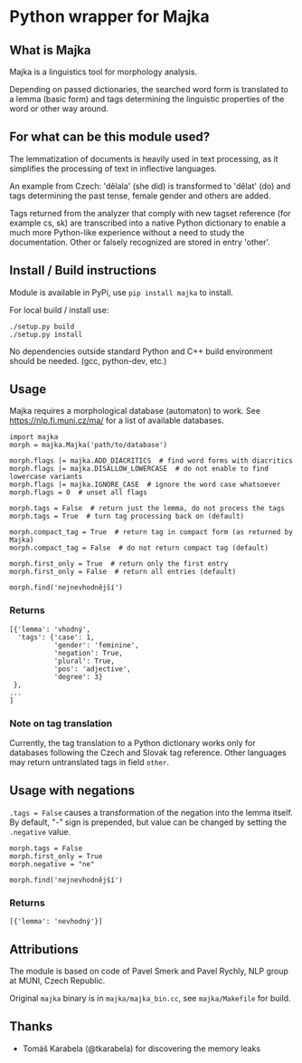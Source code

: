 # Python wrapper for Majka

## What is Majka
Majka is a linguistics tool for morphology analysis.

Depending on passed dictionaries, the searched word form is translated to a lemma (basic form) and tags determining the linguistic properties of the word or other way around.

## For what can be this module used?
The lemmatization of documents is heavily used in text processing, as it simplifies the processing of text in inflective languages.

An example from Czech: 'dělala' (she did) is transformed to 'dělat' (do) and tags determining the past tense, female gender and others are added.

Tags returned from the analyzer that comply with new tagset reference (for example cs, sk) are transcribed into a native Python dictionary to enable a much more Python-like experience without a need to study the documentation. Other or falsely recognized are stored in entry 'other'.

## Install / Build instructions
Module is available in PyPi, use `pip install majka` to install.

For local build / install use:

    ./setup.py build
    ./setup.py install

No dependencies outside standard Python and C++ build environment should be needed. (gcc, python-dev, etc.)

## Usage
Majka requires a morphological database (automaton) to work. See https://nlp.fi.muni.cz/ma/ for a list of available databases.

    import majka
    morph = majka.Majka('path/to/database')

    morph.flags |= majka.ADD_DIACRITICS  # find word forms with diacritics
    morph.flags |= majka.DISALLOW_LOWERCASE  # do not enable to find lowercase variants
    morph.flags |= majka.IGNORE_CASE  # ignore the word case whatsoever
    morph.flags = 0  # unset all flags

    morph.tags = False  # return just the lemma, do not process the tags
    morph.tags = True  # turn tag processing back on (default)

    morph.compact_tag = True  # return tag in compact form (as returned by Majka)
    morph.compact_tag = False  # do not return compact tag (default)

    morph.first_only = True  # return only the first entry
    morph.first_only = False  # return all entries (default)

    morph.find('nejnevhodnější')

### Returns
    [{'lemma': 'vhodný',
      'tags': {'case': 1,
               'gender': 'feminine',
               'negation': True,
               'plural': True,
               'pos': 'adjective',
               'degree': 3}
     },
    ...
    ]
    
### Note on tag translation
Currently, the tag translation to a Python dictionary works only for databases following the Czech and Slovak tag reference. Other languages may return untranslated tags in field `other`.

## Usage with negations
`.tags = False` causes a transformation of the negation into the lemma itself. By default, "-" sign is prepended, but value can be changed by setting the `.negative` value.

    morph.tags = False
    morph.first_only = True
    morph.negative = "ne"

    morph.find('nejnevhodnější')

### Returns
    [{'lemma': 'nevhodný'}]

## Attributions
The module is based on code of Pavel Smerk and Pavel Rychly, NLP group at MUNI, Czech Republic.

Original `majka` binary is in `majka/majka_bin.cc`, see `majka/Makefile` for build.

## Thanks
 - Tomáš Karabela (@tkarabela) for discovering the memory leaks
